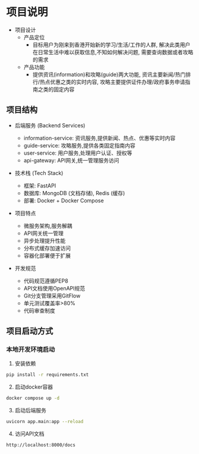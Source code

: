 # 项目说明
- 项目设计
  - 产品定位
    - 目标用户为刚来到香港开始新的学习/生活/工作的人群, 解决此类用户在日常生活中难以获取信息,不知如何解决问题, 需要查询数据或者攻略的需求
  - 产品功能
    - 提供资讯(information)和攻略(guide)两大功能, 资讯主要新闻/热门排行/热点优惠之类的实时内容, 攻略主要提供证件办理/政府事务申请指南之类的固定内容

## 项目结构
- 后端服务 (Backend Services)
  - information-service: 资讯服务,提供新闻、热点、优惠等实时内容
  - guide-service: 攻略服务,提供各类固定指南内容
  - user-service: 用户服务,处理用户认证、授权等
  - api-gateway: API网关,统一管理服务访问
  
- 技术栈 (Tech Stack)
  - 框架: FastAPI
  - 数据库: MongoDB (文档存储), Redis (缓存)
  - 部署: Docker + Docker Compose
  
- 项目特点
  - 微服务架构,服务解耦
  - API网关统一管理
  - 异步处理提升性能
  - 分布式缓存加速访问
  - 容器化部署便于扩展

- 开发规范
  - 代码规范遵循PEP8
  - API文档使用OpenAPI规范
  - Git分支管理采用GitFlow
  - 单元测试覆盖率>80%
  - 代码审查制度

## 项目启动方式

### 本地开发环境启动

1. 安装依赖
```bash
pip install -r requirements.txt
```

2. 启动docker容器
```bash
docker compose up -d
```

3. 启动后端服务
```bash
uvicorn app.main:app --reload
```

4. 访问API文档
```bash
http://localhost:8000/docs
```



